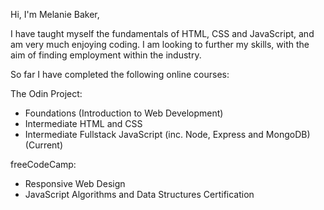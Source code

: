 Hi, I'm Melanie Baker,

I have taught myself the fundamentals of HTML, CSS and JavaScript, and am very much enjoying coding. I am looking to further my skills, with the aim of finding employment within the industry.

So far I have completed the following online courses:

The Odin Project:
- Foundations (Introduction to Web Development)
- Intermediate HTML and CSS
- Intermediate Fullstack JavaScript (inc. Node, Express and MongoDB) (Current)

freeCodeCamp:
- Responsive Web Design
- JavaScript Algorithms and Data Structures Certification
